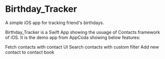 # Birthday_Tracker
A simple iOS app for tracking friend's birthdays.

Birthday_Tracker is a Swift App showing the usuage of Contacts framework of iOS. It is the demo app from AppCoda showing below features:

Fetch contacts with contact UI
Search contacts with custom filter
Add new contact to contact book
